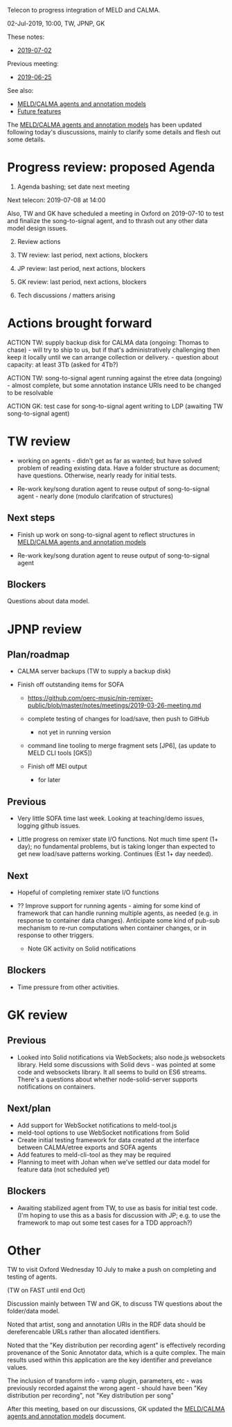 Telecon to progress integration of MELD and CALMA.

02-Jul-2019, 10:00, TW, JPNP, GK

These notes:
- [2019-07-02](https://github.com/oerc-music/meld-calma/blob/master/notes/planning/20190702-telecon.md)

Previous meeting:
- [2019-06-25](https://github.com/oerc-music/meld-calma/blob/master/notes/planning/20190625-telecon.md)


See also:

- [MELD/CALMA agents and annotation models](https://github.com/oerc-music/meld-calma/blob/master/notes/meld-calma-agents-and-annotation-models.md)
- [Future features](https://github.com/oerc-music/meld-calma/blob/master/notes/future-features.md)

The [MELD/CALMA agents and annotation models](https://github.com/oerc-music/meld-calma/blob/master/notes/meld-calma-agents-and-annotation-models.md) has been updated following today's diuscussions, mainly to clarify some details and flesh out some details.


# Progress review: proposed Agenda

1. Agenda bashing; set date next meeting

Next telecon: 2019-07-08 at 14:00

Also, TW and GK have scheduled a meeting in Oxford on 2019-07-10 to test and finalize the song-to-signal agent, and to thrash out any other data model design issues.

2. Review actions

3. TW review: last period, next actions, blockers

4. JP review: last period, next actions, blockers

5. GK review: last period, next actions, blockers

6. Tech discussions / matters arising


# Actions brought forward

ACTION TW: supply backup disk for CALMA data (ongoing: Thomas to chase)
    - will try to ship to us, but if that's administratively challenging then keep it locally until we can arrange collection or delivery.
    - question about capacity: at least 3Tb (asked for 4Tb?)

ACTION TW: song-to-signal agent running against the etree data (ongoing)
    - almost complete, but some annotation instance URIs need to be changed to be resolvable

ACTION GK: test case for song-to-signal agent writing to LDP (awaiting TW song-to-signal agent)


# TW review

- working on agents - didn't get as far as wanted; but have solved problem of reading existing data.  Have a folder structure as document; have questions.  Otherwise, nearly ready for initial tests.

- Re-work key/song duration agent to reuse output of song-to-signal agent - nearly done (modulo clarifcation of structures)

<!--
- Continue work on song-to-signal agent to reflect structures in [MELD/CALMA agents and annotation models](https://github.com/oerc-music/meld-calma/blob/master/notes/meld-calma-agents-and-annotation-models.md)

- Re-work key/song duration agent to reuse output of song-to-signal agent
-->

## Next steps

- Finish up work on song-to-signal agent to reflect structures in [MELD/CALMA agents and annotation models](https://github.com/oerc-music/meld-calma/blob/master/notes/meld-calma-agents-and-annotation-models.md)

- Re-work key/song duration agent to reuse output of song-to-signal agent

## Blockers

Questions about data model.


# JPNP review

## Plan/roadmap

- CALMA server backups (TW to supply a backup disk)

- Finish off outstanding items for SOFA 
    - https://github.com/oerc-music/nin-remixer-public/blob/master/notes/meetings/2019-03-26-meeting.md

    - complete testing of changes for load/save, then push to GitHub
        - not yet in running version

    - command line tooling to merge fragment sets [JP6], (as update to MELD CLI tools [GK5])

    - Finish off MEI output
        - for later

## Previous

- Very little SOFA time last week.  Looking at teaching/demo issues, logging github issues.

- Little progress on remixer state I/O functions.  Not much time spent (1+ day); no fundamental problems, but is taking longer than expected to get new load/save patterns working.  Continues (Est 1+ day needed).

## Next

- Hopeful of completing remixer state I/O functions

- ?? Improve support for running agents - aiming for some kind of framework that can handle running multiple agents, as needed (e.g. in response to container data changes).  Anticipate some kind of pub-sub mechanism to re-run computations when container changes, or in response to other triggers.
    - Note GK activity on Solid notifications

## Blockers

- Time pressure from other activities.


# GK review

## Previous

- Looked into Solid notifications via WebSockets; also node.js websockets library.  Held some discussions with Solid devs - was pointed at some code and websockets library.  It all seems to build on ES6 streams.  There's a questions about whether node-solid-server supports notifications on containers.


## Next/plan

- Add support for WebSocket notifications to meld-tool.js
- meld-tool options to use WebSocket notifications from Solid
- Create initial testing framework for data created at the interface between CALMA/etree exports and SOFA agents
- Add features to meld-cli-tool as they may be required
- Planning to meet with Johan when we’ve settled our data model for feature data (not scheduled yet)

## Blockers

- Awaiting stabilized agent from TW, to use as basis for initial test code.  (I'm hoping to use this as a basis for discussion with JP; e.g. to use the framework to map out some test cases for a TDD approach?)


# Other

TW to visit Oxford Wednesday 10 July to make a push on completing and testing of agents.

(TW on FAST until end Oct)

Discussion mainly between TW and GK, to discuss TW questions about the folder/data model.

Noted that artist, song and annotation URIs in the RDF data should be dereferencable URLs rather than allocated identifiers.

Noted that the "Key distribution per recording agent" is effectively recording provenance of the Sonic Annotator data, which is a quite complex.  The main results used within this application are the key identifier and prevelance values.

The inclusion of transform info - vamp plugin, parameters, etc - was previously recorded against the wrong agent - should have been "Key distribution per recording", not "Key distribution per song"

After this meeting, based on our discussions, GK updated the [MELD/CALMA agents and annotation models](https://github.com/oerc-music/meld-calma/blob/master/notes/meld-calma-agents-and-annotation-models.md)  document.

